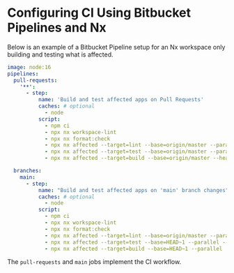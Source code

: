 # Configuring CI Using Bitbucket Pipelines and Nx

Below is an example of a Bitbucket Pipeline setup for an Nx workspace only building and testing what is affected.

```yaml
image: node:16
pipelines:
  pull-requests:
    '**':
      - step:
          name: 'Build and test affected apps on Pull Requests'
          caches: # optional
            - node
          script:
            - npm ci
            - npx nx workspace-lint
            - npx nx format:check
            - npx nx affected --target=lint --base=origin/master --parallel --max-parallel=3
            - npx nx affected --target=test --base=origin/master --parallel --max-parallel=3 --ci --code-coverage
            - npx nx affected --target=build --base=origin/master --head=HEAD --parallel  --max-parallel=3

  branches:
    main:
      - step:
          name: "Build and test affected apps on 'main' branch changes"
          caches: # optional
            - node
          script:
            - npm ci
            - npx nx workspace-lint
            - npx nx format:check
            - npx nx affected --target=lint --base=origin/master --parallel --max-parallel=3
            - npx nx affected --target=test --base=HEAD~1 --parallel --max-parallel=3 --ci --code-coverage
            - npx nx affected --target=build --base=HEAD~1 --parallel  --max-parallel=3
```

The `pull-requests` and `main` jobs implement the CI workflow.
